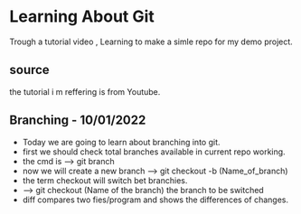 # Learning About Git

Trough a tutorial video , Learning to make a simle repo for my demo project.

## source
the tutorial i m reffering is from Youtube.

## Branching - 10/01/2022
- Today we are going to learn about branching into git.
- first we should check total branches available in current repo working.
- the cmd is --> git branch
- now we will create a new branch --> git checkout -b (Name_of_branch)
- the term checkout will switch bet branchies.
- --> git checkout (Name of the branch) the branch to be switched
- diff compares two fies/program and shows the differences of changes.

